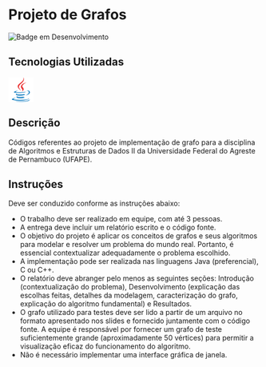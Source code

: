 # Projeto de Grafos
![Badge em Desenvolvimento](http://img.shields.io/static/v1?label=STATUS&message=CONCLUIDO&color=dark&style=for-the-badge)

## Tecnologias Utilizadas
<img align="center" alt="Matheusxr77-Java" height="50" width="50" src="https://raw.githubusercontent.com/devicons/devicon/master/icons/java/java-original.svg">

## Descrição
Códigos referentes ao projeto de implementação de grafo para a disciplina de Algoritmos e Estruturas de Dados II da Universidade Federal do Agreste de Pernambuco (UFAPE).

## Instruções
Deve ser conduzido conforme as instruções abaixo:
+ O trabalho deve ser realizado em equipe, com até 3 pessoas.
+ A entrega deve incluir um relatório escrito e o código fonte.
+ O objetivo do projeto é aplicar os conceitos de grafos e seus algoritmos para modelar e resolver um problema do mundo real. Portanto, é essencial contextualizar adequadamente o problema escolhido.
+ A implementação pode ser realizada nas linguagens Java (preferencial), C ou C++.
+ O relatório deve abranger pelo menos as seguintes seções: Introdução (contextualização do problema), Desenvolvimento (explicação das escolhas feitas, detalhes da modelagem, caracterização do grafo, explicação do algoritmo fundamental) e Resultados.
+ O grafo utilizado para testes deve ser lido a partir de um arquivo no formato apresentado nos slides e fornecido juntamente com o código fonte. A equipe é responsável por fornecer um grafo de teste suficientemente grande (aproximadamente 50 vértices) para permitir a visualização eficaz do funcionamento do algoritmo.
+ Não é necessário implementar uma interface gráfica de janela.
